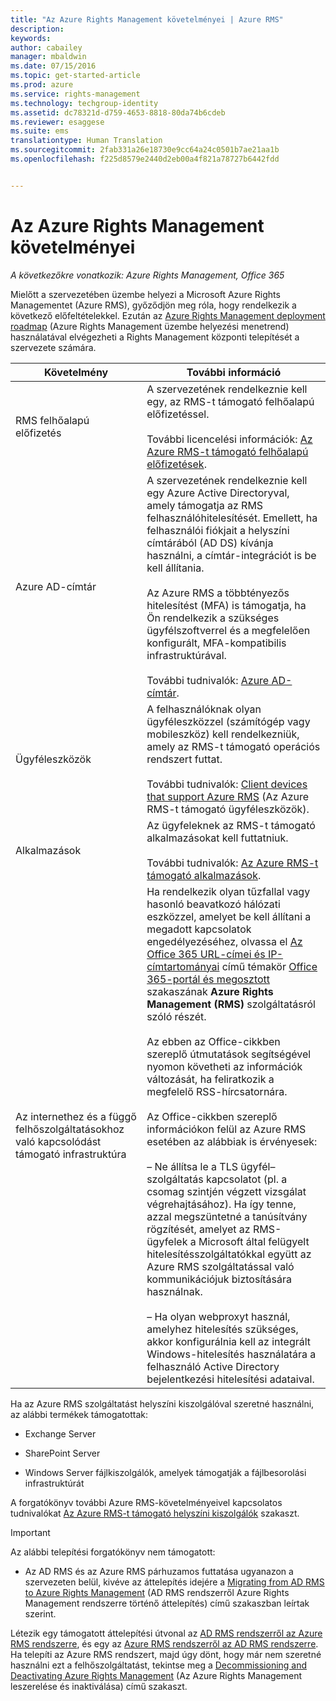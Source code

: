 ```yaml
---
title: "Az Azure Rights Management követelményei | Azure RMS"
description: 
keywords: 
author: cabailey
manager: mbaldwin
ms.date: 07/15/2016
ms.topic: get-started-article
ms.prod: azure
ms.service: rights-management
ms.technology: techgroup-identity
ms.assetid: dc78321d-d759-4653-8818-80da74b6cdeb
ms.reviewer: esaggese
ms.suite: ems
translationtype: Human Translation
ms.sourcegitcommit: 2fab331a26e18730e9cc64a24c0501b7ae21aa1b
ms.openlocfilehash: f225d8579e2440d2eb00a4f821a78727b6442fdd


---
```


# Az Azure Rights Management követelményei

*A következőkre vonatkozik: Azure Rights Management, Office 365*


Mielőtt a szervezetében üzembe helyezi a Microsoft Azure Rights Managementet (Azure RMS), győződjön meg róla, hogy rendelkezik a következő előfeltételekkel. Ezután az [Azure Rights Management deployment roadmap](../plan-design/deployment-roadmap.md) (Azure Rights Management üzembe helyezési menetrend) használatával elvégezheti a Rights Management központi telepítését a szervezete számára.

|Követelmény|További információ|
|---------------|--------------------|
|RMS felhőalapú előfizetés|A szervezetének rendelkeznie kell egy, az RMS-t támogató felhőalapú előfizetéssel.<br /><br />További licencelési információk: [Az Azure RMS-t támogató felhőalapú előfizetések](requirements-subscriptions.md).|
|Azure AD-címtár|A szervezetének rendelkeznie kell egy Azure Active Directoryval, amely támogatja az RMS felhasználóhitelesítését. Emellett, ha felhasználói fiókjait a helyszíni címtárából (AD DS) kívánja használni, a címtár-integrációt is be kell állítania.<br /><br />Az Azure RMS a többtényezős hitelesítést (MFA) is támogatja, ha Ön rendelkezik a szükséges ügyfélszoftverrel és a megfelelően konfigurált, MFA-kompatibilis infrastruktúrával.<br /><br />További tudnivalók: [Azure AD-címtár](requirements-azure-ad.md).|
|Ügyféleszközök|A felhasználóknak olyan ügyféleszközzel (számítógép vagy mobileszköz) kell rendelkezniük, amely az RMS-t támogató operációs rendszert futtat.<br /><br />További tudnivalók: [Client devices that support Azure RMS](requirements-client-devices.md) (Az Azure RMS-t támogató ügyféleszközök).|
|Alkalmazások|Az ügyfeleknek az RMS-t támogató alkalmazásokat kell futtatniuk.<br /><br />További tudnivalók: [Az Azure RMS-t támogató alkalmazások](requirements-applications.md).|
|Az internethez és a függő felhőszolgáltatásokhoz való kapcsolódást támogató infrastruktúra|Ha rendelkezik olyan tűzfallal vagy hasonló beavatkozó hálózati eszközzel, amelyet be kell állítani a megadott kapcsolatok engedélyezéséhez, olvassa el [Az Office 365 URL-címei és IP-címtartományai](https://support.office.com/en-US/article/Office-365-URLs-and-IP-address-ranges-8548a211-3fe7-47cb-abb1-355ea5aa88a2) című témakör [Office 365-portál és megosztott](https://support.office.com/article/Office-365-URLs-and-IP-address-ranges-8548a211-3fe7-47cb-abb1-355ea5aa88a2#BKMK_Portal-identity) szakaszának **Azure Rights Management (RMS)** szolgáltatásról szóló részét.<br /><br />Az ebben az Office-cikkben szereplő útmutatások segítségével nyomon követheti az információk változását, ha feliratkozik a megfelelő RSS-hírcsatornára.<br /><br />Az Office-cikkben szereplő információkon felül az Azure RMS esetében az alábbiak is érvényesek:<br /><br />– Ne állítsa le a TLS ügyfél–szolgáltatás kapcsolatot (pl. a csomag szintjén végzett vizsgálat végrehajtásához). Ha így tenne, azzal megszüntetné a tanúsítvány rögzítését, amelyet az RMS-ügyfelek a Microsoft által felügyelt hitelesítésszolgáltatókkal együtt az Azure RMS szolgáltatással való kommunikációjuk biztosítására használnak.<br /><br />– Ha olyan webproxyt használ, amelyhez hitelesítés szükséges, akkor konfigurálnia kell az integrált Windows-hitelesítés használatára a felhasználó Active Directory bejelentkezési hitelesítési adataival.|

Ha az Azure RMS szolgáltatást helyszíni kiszolgálóval szeretné használni, az alábbi termékek támogatottak:

-   Exchange Server

-   SharePoint Server

-   Windows Server fájlkiszolgálók, amelyek támogatják a fájlbesorolási infrastruktúrát

A forgatókönyv további Azure RMS-követelményeivel kapcsolatos tudnivalókat [Az Azure RMS-t támogató helyszíni kiszolgálók](requirements-servers.md) szakaszt.

> [!IMPORTANT]
> Az alábbi telepítési forgatókönyv nem támogatott:
> 
> -   Az AD RMS és az Azure RMS párhuzamos futtatása ugyanazon a szervezeten belül, kivéve az áttelepítés idejére a [Migrating from AD RMS to Azure Rights Management](../plan-design/migrate-from-ad-rms-to-azure-rms.md) (AD RMS rendszerről Azure Rights Management rendszerre történő áttelepítés) című szakaszban leírtak szerint.
> 
> Létezik egy támogatott áttelepítési útvonal az [AD RMS rendszerről az Azure RMS rendszerre](http://technet.microsoft.com/library/Dn858447.aspx), és egy az [Azure RMS rendszerről az AD RMS rendszerre](http://msdn.microsoft.com/library/azure/dn629429.aspx). Ha telepíti az Azure RMS rendszert, majd úgy dönt, hogy már nem szeretné használni ezt a felhőszolgáltatást, tekintse meg a [Decommissioning and Deactivating Azure Rights Management](../deploy-use/decommission-deactivate.md) (Az Azure Rights Management leszerelése és inaktiválása) című szakaszt.






<!--HONumber=Jul16_HO3-->


